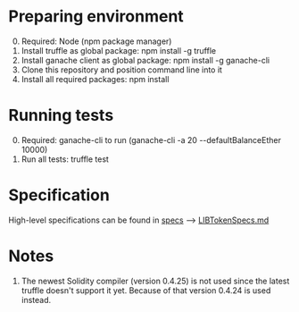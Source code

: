 # Preparing environment
0) Required: Node (npm package manager)
1) Install truffle as global package: npm install -g truffle
2) Install ganache client as global package: npm install -g ganache-cli
3) Clone this repository and position command line into it
4) Install all required packages: npm install

# Running tests
0) Required: ganache-cli to run (ganache-cli -a 20 --defaultBalanceEther 10000)
1) Run all tests: truffle test

# Specification
High-level specifications can be found in [specs](../master/specs) --> [LIBTokenSpecs.md](../master/specs/LIBTokenSpecs.md)

# Notes
1) The newest Solidity compiler (version 0.4.25) is not used since the latest truffle doesn't support it yet. Because of that version 0.4.24 is used instead.
